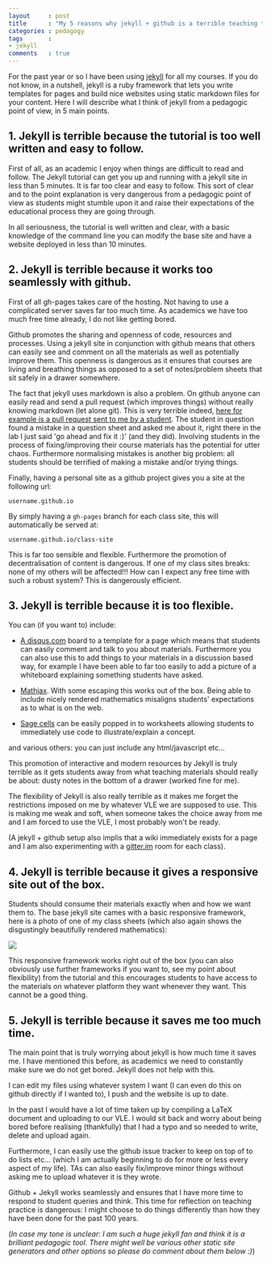 ```yaml
---
layout     : post
title      : "My 5 reasons why jekyll + github is a terrible teaching tool."
categories : pedagogy
tags       :
- jekyll
comments   : true
---
```


For the past year or so I have been using [jekyll](http://jekyllrb.com/) for all
my courses.
If you do not know, in a nutshell, jekyll is a ruby framework that lets you
write templates for pages and build nice websites using static markdown files
for your content.
Here I will describe what I think of jekyll from a pedagogic point of view, in 5 main points.

## 1. Jekyll is terrible because the tutorial is too well written and easy to follow.

First of all, as an academic I enjoy when things are difficult to read and
follow.
The Jekyll tutorial can get you up and running with a jekyll site in less than 5
minutes.
It is far too clear and easy to follow.
This sort of clear and to the point
explanation is very dangerous from a pedagogic point of view as students might
stumble upon it and raise their expectations of the educational process they are
going through.

In all seriousness, the tutorial is well written and clear, with a basic
knowledge of the command line you can modify the base site and have a website
deployed in less than 10 minutes.

## 2. Jekyll is terrible because it works too seamlessly with github.

First of all gh-pages takes care of the hosting.
Not having to use a complicated server saves far too much time.
As academics we have too much free time already, I do not like getting bored.

Github promotes the sharing and openness of code, resources and processes.
Using a jekyll site in conjunction with github means that others can
easily see and comment on all the materials as well as potentially
improve them.
This openness is dangerous as it ensures that courses are living and breathing
things as opposed to a set of notes/problem sheets that sit safely in a drawer
somewhere.

The fact that jekyll uses markdown is also a problem.
On github anyone can easily read and send a pull request (which improves things)
without really knowing markdown (let alone git).
This is very terrible indeed, [here for example is a pull request sent to me by a
student](https://github.com/drvinceknight/Computing_for_mathematics/commit/c9370a3e2880e0d6d2d3a0f4e3bb90a306783787).
The student in question found a mistake in a question sheet and asked me about it,
right there in the lab I just said 'go ahead and fix it :)' (and they did).
Involving students in the process of fixing/improving their course materials
has the potential for utter chaos.
Furthermore normalising mistakes is another big problem: all students should be
terrified of making a mistake and/or trying things.

Finally, having a personal site as a github project gives you a site at the
following url:

    username.github.io

By simply having a `gh-pages` branch for each class site, this will
automatically be served at:

    username.github.io/class-site

This is far too sensible and flexible.
Furthermore the promotion of decentralisation of content is dangerous.
If one of my class sites breaks: none of my others will be affected!!!
How can I expect any free time with such a robust system?
This is dangerously efficient.

## 3. Jekyll is terrible because it is too flexible.

You can (if you want to) include:

- [A disqus.com](https://disqus.com/) board to a template for a page which means
  that students can easily comment and talk to you about materials.
  Furthermore you can also use this to add things to your materials in a
  discussion based way, for example I have been able to far too easily to add a
  picture of a whiteboard explaining something students have asked.

- [Mathjax](https://www.mathjax.org/). With some escaping this works out of the
  box. Being able to include nicely rendered mathematics misaligns students'
  expectations as to what is on the web.

- [Sage cells](https://sagecell.sagemath.org/) can be easily popped in to
  worksheets allowing students to immediately use code to illustrate/explain a
  concept.

and various others: you can just include any html/javascript etc...

This promotion of interactive and modern resources by Jekyll is truly terrible
as it gets students away from what teaching materials should really be about:
dusty notes in the bottom of a drawer (worked fine for me).

The flexibility of Jekyll is also really terrible as it makes me forget the
restrictions imposed on me by whatever VLE we are supposed to use.
This is making me weak and soft, when someone takes the choice away from me and
I am forced to use the VLE, I most probably won't be ready.

(A jekyll + github setup also implis that a wiki immediately exists for a page
and I am also experimenting with a [gitter.im](https://gitter.im) room for each class).

## 4. Jekyll is terrible because it gives a responsive site out of the box.

Students should consume their materials exactly when and how we want them to.
The base jekyll site cames with a basic responsive framework, here is a photo of
one of my class sheets (which also again shows the disgustingly beautifully
rendered mathematics):

![]({{site.baseurl}}/assets/images/jekyll_site.png)

This responsive framework works right out of the box (you can also obviously use
further frameworks if you want to, see my point about flexibility) from the tutorial and this
encourages students to have access to the materials on whatever platform they
want whenever they want.
This cannot be a good thing.

## 5. Jekyll is terrible because it saves me too much time.

The main point that is truly worrying about jekyll is how much time it saves me.
I have mentioned this before, as academics we need to constantly make sure we do
not get bored.
Jekyll does not help with this.

I can edit my files using whatever system I want (I can even do this on github
directly if I wanted to), I push and the website is up to date.

In the past I would have a lot of time taken up by compiling a LaTeX document
and uploading to our VLE.
I would sit back and worry about being bored before realising (thankfully) that
I had a typo and so needed to write, delete and upload again.

Furthermore, I can easily use the github issue tracker to keep on top of to do
lists etc... (which I am actually beginning to do for more or less every aspect
of my life).
TAs can also easily fix/improve minor things without asking me to upload
whatever it is they wrote.

Github + Jekyll works seamlessly and ensures that I have more time to respond to
student queries and think.
This time for reflection on teaching practice is dangerous: I might choose to do
things differently than how they have been done for the past 100 years.

(_In case my tone is unclear: I am such a huge jekyll fan and think it is a
brilliant pedagogic tool.
There might well be various other static site generators and other options so please do
comment about them below :)_)
